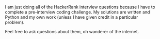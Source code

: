 I am just doing all of the HackerRank interview questions because I have to complete a pre-interview coding challenge.
My solutions are written and Python and my own work (unless I have given credit in a particular problem).

Feel free to ask questions about them, oh wanderer of the internet.